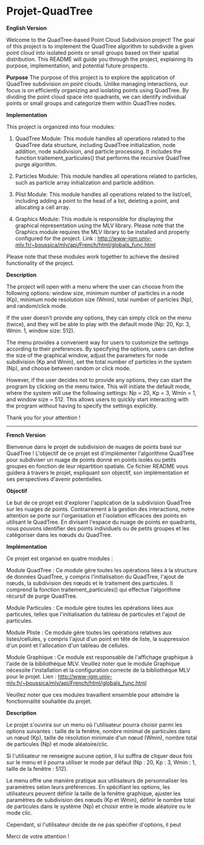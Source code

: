 # Projet-QuadTree

**English Version**

Welcome to the QuadTree-based Point Cloud Subdivision project! The goal of this project is to implement the QuadTree algorithm to subdivide a given point cloud into isolated points or small groups based on their spatial distribution. This README will guide you through the project, explaining its purpose, implementation, and potential future prospects.

**Purpose**
The purpose of this project is to explore the application of QuadTree subdivision on point clouds. Unlike managing interactions, our focus is on efficiently organizing and isolating points using QuadTree. By dividing the point cloud space into quadrants, we can identify individual points or small groups and categorize them within QuadTree nodes.

**Implementation**


This project is organized into four modules:

1. QuadTree Module: This module handles all operations related to the QuadTree data structure, including QuadTree initialization, node addition, node subdivision, and particle processing. It includes the function traitement_particules() that performs the recursive QuadTree purge algorithm.

2. Particles Module: This module handles all operations related to particles, such as particle array initialization and particle addition.

3. Plist Module: This module handles all operations related to the list/cell, including adding a point to the head of a list, deleting a point, and allocating a cell array.

4. Graphics Module: This module is responsible for displaying the graphical representation using the MLV library. Please note that the Graphics module requires the MLV library to be installed and properly configured for the project.
Link : http://www-igm.univ-mlv.fr/~boussica/mlv/api/French/html/globals_func.html

   

Please note that these modules work together to achieve the desired functionality of the project.

**Description**

The project will open with a menu where the user can choose from the following options: window size, minimum number of particles in a node (Kp), minimum node resolution size (Wmin), total number of particles (Np), and random/click mode.

If the user doesn't provide any options, they can simply click on the menu (twice), and they will be able to play with the default mode (Np: 20, Kp: 3, Wmin: 1, window size: 512).

The menu provides a convenient way for users to customize the settings according to their preferences. By specifying the options, users can define the size of the graphical window, adjust the parameters for node subdivision (Kp and Wmin), set the total number of particles in the system (Np), and choose between random or click mode.

However, if the user decides not to provide any options, they can start the program by clicking on the menu twice. This will initiate the default mode, where the system will use the following settings: Np = 20, Kp = 3, Wmin = 1, and window size = 512. This allows users to quickly start interacting with the program without having to specify the settings explicitly.


Thank you for your attention !

---------------------------------------------------------------------------------------------------------------------------------------------------------

**French Version**


Bienvenue dans le projet de subdivision de nuages de points basé sur QuadTree ! L'objectif de ce projet est d'implémenter l'algorithme QuadTree pour subdiviser un nuage de points donné en points isolés ou petits groupes en fonction de leur répartition spatiale. Ce fichier README vous guidera à travers le projet, expliquant son objectif, son implémentation et ses perspectives d'avenir potentielles.

**Objectif**

Le but de ce projet est d'explorer l'application de la subdivision QuadTree sur les nuages de points. Contrairement à la gestion des interactions, notre attention se porte sur l'organisation et l'isolation efficaces des points en utilisant le QuadTree. En divisant l'espace du nuage de points en quadrants, nous pouvons identifier des points individuels ou de petits groupes et les catégoriser dans les nœuds du QuadTree.

**Implémentation**

Ce projet est organisé en quatre modules :

Module QuadTree : Ce module gère toutes les opérations liées à la structure de données QuadTree, y compris l'initialisation du QuadTree, l'ajout de nœuds, la subdivision des nœuds et le traitement des particules. Il comprend la fonction traitement_particules() qui effectue l'algorithme récursif de purge QuadTree.

Module Particules : Ce module gère toutes les opérations liées aux particules, telles que l'initialisation du tableau de particules et l'ajout de particules.

Module Pliste : Ce module gère toutes les opérations relatives aux listes/cellules, y compris l'ajout d'un point en tête de liste, la suppression d'un point et l'allocation d'un tableau de cellules.

Module Graphique : Ce module est responsable de l'affichage graphique à l'aide de la bibliothèque MLV. Veuillez noter que le module Graphique nécessite l'installation et la configuration correcte de la bibliothèque MLV pour le projet.
Lien : http://www-igm.univ-mlv.fr/~boussica/mlv/api/French/html/globals_func.html

Veuillez noter que ces modules travaillent ensemble pour atteindre la fonctionnalité souhaitée du projet.

**Description**

Le projet s'ouvrira sur un menu où l'utilisateur pourra choisir parmi les options suivantes : taille de la fenêtre, nombre minimal de particules dans un nœud (Kp), taille de résolution minimale d'un nœud (Wmin), nombre total de particules (Np) et mode aléatoire/clic.

Si l'utilisateur ne renseigne aucune option, il lui suffira de cliquer deux fois sur le menu et il pourra utiliser le mode par défaut (Np : 20, Kp : 3, Wmin : 1, taille de la fenêtre : 512).

Le menu offre une manière pratique aux utilisateurs de personnaliser les paramètres selon leurs préférences. En spécifiant les options, les utilisateurs peuvent définir la taille de la fenêtre graphique, ajuster les paramètres de subdivision des nœuds (Kp et Wmin), définir le nombre total de particules dans le système (Np) et choisir entre le mode aléatoire ou le mode clic.

Cependant, si l'utilisateur décide de ne pas spécifier d'options, il peut


Merci de votre attention !



